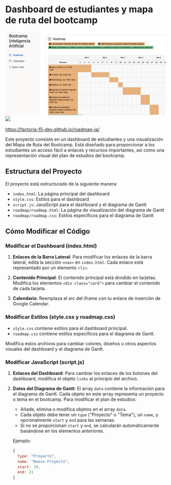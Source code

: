 # Dashboard de estudiantes y mapa de ruta del bootcamp

<img src="./img/roadmap.png">
<img src="https://img.shields.io/static/v1?label=IA&message=Python&color=orange">

https://factoria-f5-dev.github.io/roadmap-ia/

Este proyecto consiste en un dashboard de estudiantes y una visualización del Mapa de Ruta del Bootcamp. Está diseñado para proporcionar a los estudiantes un acceso fácil a enlaces y recursos importantes, así como una representación visual del plan de estudios del bootcamp.

## Estructura del Proyecto

El proyecto está estructurado de la siguiente manera:

- `index.html`: La página principal del dashboard
- `style.css`: Estilos para el dashboard
- `script.js`: JavaScript para el dashboard y el diagrama de Gantt
- `roadmap/roadmap.html`: La página de visualización del diagrama de Gantt
- `roadmap/roadmap.css`: Estilos específicos para el diagrama de Gantt

## Cómo Modificar el Código

### Modificar el Dashboard (index.html)

1. **Enlaces de la Barra Lateral**: Para modificar los enlaces de la barra lateral, edita la sección `<nav>` en `index.html`. Cada enlace está representado por un elemento `<li>`.

2. **Contenido Principal**: El contenido principal está dividido en tarjetas. Modifica los elementos `<div class="card">` para cambiar el contenido de cada tarjeta.

3. **Calendario**: Reemplaza el src del iframe con tu enlace de inserción de Google Calendar.

### Modificar Estilos (style.css y roadmap.css)

- `style.css` contiene estilos para el dashboard principal.
- `roadmap.css` contiene estilos específicos para el diagrama de Gantt.

Modifica estos archivos para cambiar colores, diseños u otros aspectos visuales del dashboard y el diagrama de Gantt.

### Modificar JavaScript (script.js)

1. **Enlaces del Dashboard**: Para cambiar los enlaces de los botones del dashboard, modifica el objeto `links` al principio del archivo.

2. **Datos del Diagrama de Gantt**: El array `data` contiene la información para el diagrama de Gantt. Cada objeto en este array representa un proyecto o tema en el bootcamp. Para modificar el plan de estudios:

   - Añade, elimina o modifica objetos en el array `data`.
   - Cada objeto debe tener un `type` ("Proyecto" o "Tema"), un `name`, y opcionalmente `start` y `end` para las semanas.
   - Si no se proporcionan `start` y `end`, se calcularán automáticamente basándose en los elementos anteriores.

   Ejemplo:
   ```javascript
   {
     type: "Proyecto",
     name: "Nuevo Proyecto",
     start: 19,
     end: 21
   }
